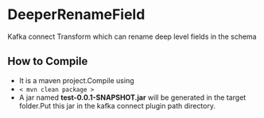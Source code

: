 # DeeperRenameField
Kafka connect Transform which can rename deep level fields in the schema

## How to Compile 
   - It is a maven project.Compile using
   - `< mvn clean package >`
   - A jar named <b>test-0.0.1-SNAPSHOT.jar</b> will be generated in the target folder.Put this jar in the kafka connect plugin path directory.

